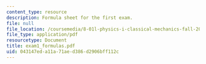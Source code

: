 ```yaml
---
content_type: resource
description: Formula sheet for the first exam.
file: null
file_location: /coursemedia/8-01l-physics-i-classical-mechanics-fall-2005/043147eda11a71aed386d2906bff112c_exam1_formulas.pdf
file_type: application/pdf
resourcetype: Document
title: exam1_formulas.pdf
uid: 043147ed-a11a-71ae-d386-d2906bff112c
---
```

